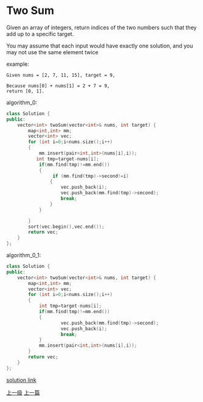 # Two Sum
Given an array of integers, return indices of the two numbers such that they add up to a specific target.

You may assume that each input would have exactly one solution, and you may not use the same element twice

example:
```
Given nums = [2, 7, 11, 15], target = 9,

Because nums[0] + nums[1] = 2 + 7 = 9,
return [0, 1].
```

algorithm_0:
```c++
class Solution {
public:
    vector<int> twoSum(vector<int>& nums, int target) {
        map<int,int> mm;
        vector<int> vec;
        for (int i=0;i<nums.size();i++)
        {
            mm.insert(pair<int,int>(nums[i],i));
           int tmp=target-nums[i];
            if(mm.find(tmp)!=mm.end())
            {
                 if (mm.find(tmp)->second!=i)
                {
                    vec.push_back(i);
                    vec.push_back(mm.find(tmp)->second);
                    break;
                }
            }

        }
        sort(vec.begin(),vec.end());
        return vec;
    }
};
```


algorithm_0_1:
```c++
class Solution {
public:
    vector<int> twoSum(vector<int>& nums, int target) {
        map<int,int> mm;
        vector<int> vec;
        for (int i=0;i<nums.size();i++)
        {           
            int tmp=target-nums[i];
            if(mm.find(tmp)!=mm.end())
            {
                    vec.push_back(mm.find(tmp)->second);
                    vec.push_back(i);
                    break;
            }
            mm.insert(pair<int,int>(nums[i],i));
        }
        return vec;
    }
};
```


[solution link](https://leetcode.com/problems/two-sum/solution/)









[上一级](base.md)
[上一篇](sqrt.md)
